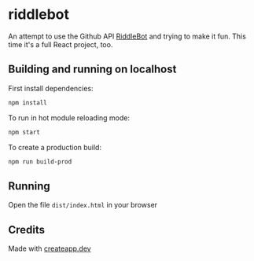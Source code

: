 # riddlebot

An attempt to use the Github API [RiddleBot](https://github.com/noops-challenge/riddlebot) and trying to make it fun. This time it's a full React project, too.

## Building and running on localhost

First install dependencies:

```sh
npm install
```

To run in hot module reloading mode:

```sh
npm start
```

To create a production build:

```sh
npm run build-prod
```

## Running

Open the file `dist/index.html` in your browser

## Credits

Made with [createapp.dev](https://createapp.dev/)

